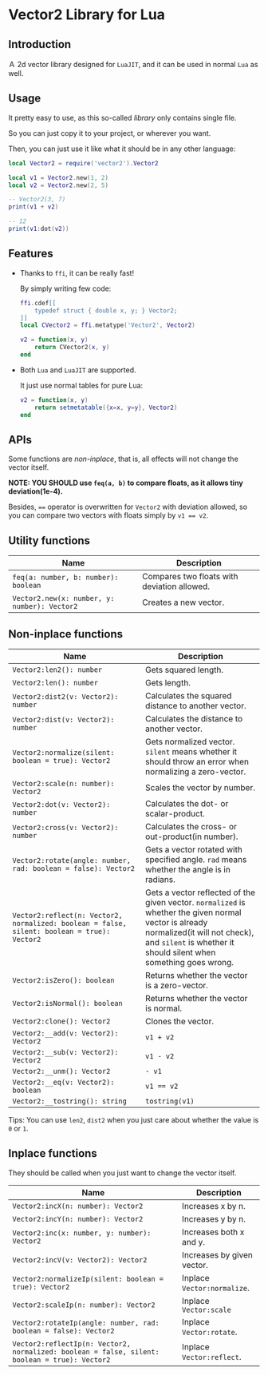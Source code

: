 # Vector2 Library for Lua

## Introduction

Ａ 2d vector library designed for `LuaJIT`, and it can be used in normal `Lua` as well.


## Usage

It pretty easy to use, as this so-called *library* only contains single file.

So you can just copy it to your project, or wherever you want.

Then, you can just use it like what it should be in any other language:

```lua
local Vector2 = require('vector2').Vector2

local v1 = Vector2.new(1, 2)
local v2 = Vector2.new(2, 5)

-- Vector2(3, 7)
print(v1 + v2)

-- 12
print(v1:dot(v2))
```


## Features


+ Thanks to `ffi`, it can be really fast!
  
  By simply writing few code:
  ```lua
  ffi.cdef[[
      typedef struct { double x, y; } Vector2;
  ]]
  local CVector2 = ffi.metatype('Vector2', Vector2)
  
  v2 = function(x, y)
      return CVector2(x, y)
  end
  ```

+ Both `Lua` and `LuaJIT` are supported.
  
  It just use normal tables for pure Lua:

  ```lua
  v2 = function(x, y)
      return setmetatable({x=x, y=y}, Vector2)
  end
  ```

## APIs

Some functions are *non-inplace*, that is, all effects will not change the vector itself.

**NOTE: YOU SHOULD use `feq(a, b)` to compare floats, as it allows tiny deviation(1e-4).**

Besides, `==` operator is overwritten for `Vector2` with deviation allowed, so you can compare two vectors with floats simply by `v1 == v2`.

## Utility functions

| Name                                         | Description                                 |
| -------------------------------------------- | ------------------------------------------- |
| `feq(a: number, b: number): boolean`         | Compares two floats with deviation allowed. |
| `Vector2.new(x: number, y: number): Vector2` | Creates a new vector.                        |

## Non-inplace functions

| Name                                                         | Description                                                  |
| ------------------------------------------------------------ | ------------------------------------------------------------ |
| `Vector2:len2(): number`                                     | Gets squared length.                                         |
| `Vector2:len(): number`                                      | Gets length.                                                 |
| `Vector2:dist2(v: Vector2): number`                          | Calculates the squared distance to another vector.           |
| `Vector2:dist(v: Vector2): number`                           | Calculates the distance to another vector.                   |
| `Vector2:normalize(silent: boolean = true): Vector2`         | Gets normalized vector. `silent` means whether it should throw an error when normalizing a zero-vector. |
| `Vector2:scale(n: number): Vector2`                          | Scales the vector by number.                                 |
| `Vector2:dot(v: Vector2): number`                            | Calculates the dot- or scalar-product.                       |
| `Vector2:cross(v: Vector2): number`                          | Calculates the cross- or out-product(in number).             |
| `Vector2:rotate(angle: number, rad: boolean = false): Vector2` | Gets a vector rotated with specified angle. `rad` means whether the angle is in radians. |
| `Vector2:reflect(n: Vector2, normalized: boolean = false, silent: boolean = true): Vector2` | Gets a vector reflected of the given vector. `normalized` is whether the given normal vector is already normalized(it will not check), and `silent` is whether it should silent when something goes wrong. |
| `Vector2:isZero(): boolean`                                  | Returns whether the vector is a zero-vector.                 |
| `Vector2:isNormal(): boolean`                                | Returns whether the vector is normal.                        |
| `Vector2:clone(): Vector2`                                   | Clones the vector.                                           |
| `Vector2:__add(v: Vector2): Vector2`                         | `v1 + v2`                                                    |
| `Vector2:__sub(v: Vector2): Vector2`                         | `v1 - v2`                                                    |
| `Vector2:__unm(): Vector2`                                   | `- v1`                                                       |
| `Vector2:__eq(v: Vector2): boolean`                          | `v1 == v2`                                                   |
| `Vector2:__tostring(): string`                               | `tostring(v1)`                                               |

Tips: You can use `len2`, `dist2` when you just care about whether the value is `0` or `1`.

## Inplace functions

They should be called when you just want to change the vector itself.

| Name                                                         | Description                 |
| ------------------------------------------------------------ | --------------------------- |
| `Vector2:incX(n: number): Vector2`                           | Increases x by n.           |
| `Vector2:incY(n: number): Vector2`                           | Increases y by n.           |
| `Vector2:inc(x: number, y: number): Vector2`                 | Increases both x and y.     |
| `Vector2:incV(v: Vector2): Vector2`                          | Increases by given vector.  |
| `Vector2:normalizeIp(silent: boolean = true): Vector2`       | Inplace `Vector:normalize`. |
| `Vector2:scaleIp(n: number): Vector2`                        | Inplace `Vector:scale`      |
| `Vector2:rotateIp(angle: number, rad: boolean = false): Vector2` | Inplace `Vector:rotate`.    |
| `Vector2:reflectIp(n: Vector2, normalized: boolean = false, silent: boolean = true): Vector2` | Inplace `Vector:reflect`.   |
